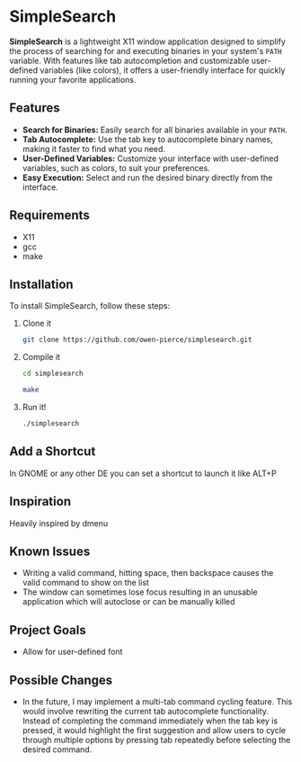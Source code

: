 # SimpleSearch

**SimpleSearch** is a lightweight X11 window application designed to simplify the process of searching for and executing binaries in your system's `PATH` variable. With features like tab autocompletion and customizable user-defined variables (like colors), it offers a user-friendly interface for quickly running your favorite applications.

## Features

- **Search for Binaries:** Easily search for all binaries available in your `PATH`.
- **Tab Autocomplete:** Use the tab key to autocomplete binary names, making it faster to find what you need.
- **User-Defined Variables:** Customize your interface with user-defined variables, such as colors, to suit your preferences.
- **Easy Execution:** Select and run the desired binary directly from the interface.

## Requirements

- X11
- gcc
- make

## Installation

To install SimpleSearch, follow these steps:

1. Clone it
   ```bash
   git clone https://github.com/owen-pierce/simplesearch.git
   ```
2. Compile it
   ```bash
   cd simplesearch
   ```
   ```bash
   make
   ```
3. Run it!
   ```bash
   ./simplesearch
   ```
## Add a Shortcut

In GNOME or any other DE you can set a shortcut to launch it like ALT+P

## Inspiration

Heavily inspired by dmenu

## Known Issues

- Writing a valid command, hitting space, then backspace causes the valid command to show on the list
- The window can sometimes lose focus resulting in an unusable application which will autoclose or can be manually killed

## Project Goals
- Allow for user-defined font

## Possible Changes
- In the future, I may implement a multi-tab command cycling feature. This would involve rewriting the current tab autocomplete functionality. Instead of completing the command immediately when the tab key is pressed, it would highlight the first suggestion and allow users to cycle through multiple options by pressing tab repeatedly before selecting the desired command.